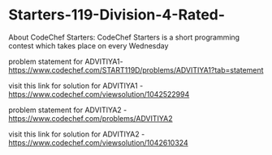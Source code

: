 # Starters-119-Division-4-Rated-
About CodeChef Starters: CodeChef Starters is a short programming contest which takes place on every Wednesday

problem statement for ADVITIYA1- https://www.codechef.com/START119D/problems/ADVITIYA1?tab=statement

visit this link for solution  for ADVITIYA1 - https://www.codechef.com/viewsolution/1042522994


problem statement for ADVITIYA2 - https://www.codechef.com/problems/ADVITIYA2

visit this link for solution  for ADVITIYA2 - https://www.codechef.com/viewsolution/1042610324
